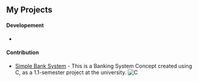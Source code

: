 ## My Projects

#### Developement
- 

#### Contribution

- [Simple Bank System](https://github.com/abhixsh/Simple-Banking-System-in-C) - This is a Banking System Concept created using C, as a 1.1-semester project at the university. ![C](https://img.shields.io/badge/C-87CEEB)
